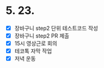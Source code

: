 # 5. 23.

- [x] 장바구니 step2 단위 테스트코드 작성
- [x] 장바구니 step2 PR 제출
- [x] 15시 영상근로 회의
- [x] 테코톡 자막 작업
- [x] 저녁 운동
